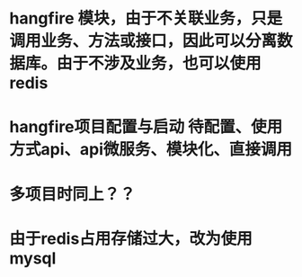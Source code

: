 ﻿# hangfire 模块，由于不关联业务，只是调用业务、方法或接口，因此可以分离数据库。由于不涉及业务，也可以使用redis
# hangfire项目配置与启动 待配置、使用方式api、api微服务、模块化、直接调用
# 多项目时同上？？
# 由于redis占用存储过大，改为使用mysql